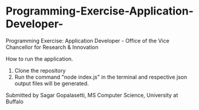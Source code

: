 # Programming-Exercise-Application-Developer-
Programming Exercise: Application Developer  - Office of the Vice Chancellor for Research &amp; Innovation

How to run the application.

1. Clone the repository
2. Run the command "node index.js" in the terminal and respective json output files will be generated.

Submitted by
Sagar Gopalasetti,
MS Computer Science, University at Buffalo

